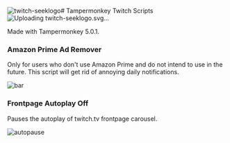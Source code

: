 ![twitch-seeklogo](https://github.com/mirbyte/Tampermonkey-Twitch-Scripts/assets/83219244/dbc7e320-37f9-4cfa-a129-a1785fc1266b)# Tampermonkey Twitch Scripts ![Upload<svg xmlns="http://www.w3.org/2000/svg" width="512" height="512" viewBox="0 0 512 512"><path d="M80,32,48,112V416h96v64h64l64-64h80L464,304V32ZM416,288l-64,64H256l-64,64V352H112V80H416Z"/><rect x="320" y="143" width="48" height="129"/><rect x="208" y="143" width="48" height="129"/></svg>ing twitch-seeklogo.svg…]()

Made with Tampermonkey 5.0.1.
### Amazon Prime Ad Remover
Only for users who don't use Amazon Prime and do not intend to use in the future. This script will get rid of annoying daily notifications.

![bar](https://github.com/mirbyte/Tampermonkey-Twitch-Scripts/assets/83219244/66edc374-e6eb-447e-b6ae-aff877b039b5)



### Frontpage Autoplay Off
Pauses the autoplay of twitch.tv frontpage carousel.

![autopause](https://github.com/mirbyte/Tampermonkey-Twitch-Scripts/assets/83219244/3c7d711d-edb2-4566-9305-19a6a8565f86)
